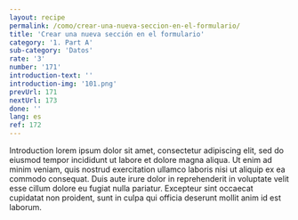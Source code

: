 ```yaml
---
layout: recipe
permalink: /como/crear-una-nueva-seccion-en-el-formulario/
title: 'Crear una nueva sección en el formulario'
category: '1. Part A'
sub-category: 'Datos'
rate: '3'
number: '171'
introduction-text: ''
introduction-img: '101.png'
prevUrl: 171
nextUrl: 173
done: ''
lang: es
ref: 172
---
```


Introduction lorem ipsum dolor sit amet, consectetur adipiscing elit, sed do eiusmod tempor incididunt ut labore et dolore magna aliqua. Ut enim ad minim veniam, quis nostrud exercitation ullamco laboris nisi ut aliquip ex ea commodo consequat. Duis aute irure dolor in reprehenderit in voluptate velit esse cillum dolore eu fugiat nulla pariatur. Excepteur sint occaecat cupidatat non proident, sunt in culpa qui officia deserunt mollit anim id est laborum.

